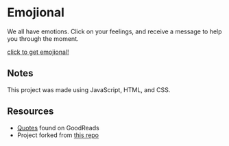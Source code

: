 # Emojional

We all have emotions. Click on your feelings, and receive a message to help you through the moment.

[click to get emojional!](https://nichelicorn.github.io/emojional/)

## Notes

This project was made using JavaScript, HTML, and CSS.

## Resources
* [Quotes](https://www.goodreads.com/quotes/) found on GoodReads
* Project forked from [this repo](https://github.com/turingschool-examples/emojional-starter)
